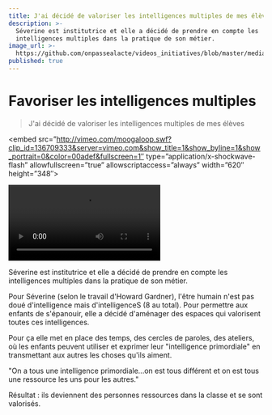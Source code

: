 ```yaml
---
title: J'ai décidé de valoriser les intelligences multiples de mes élèves
description: >-
  Séverine est institutrice et elle a décidé de prendre en compte les
  intelligences multiples dans la pratique de son métier.
image_url: >-
  https://github.com/onpassealacte/videos_initiatives/blob/master/media/intelligences_multiples.jpg?raw=true
published: true
---
```


# Favoriser les intelligences multiples

> J'ai décidé de valoriser les intelligences multiples de mes élèves

<embed src=”http://vimeo.com/moogaloop.swf?clip_id=136709333&server=vimeo.com&show_title=1&show_byline=1&show_portrait=0&color=00adef&fullscreen=1″ type=”application/x-shockwave-flash” allowfullscreen=”true” allowscriptaccess=”always” width=”620″ height=”348″></embed>

<video src="https://f.vimeocdn.com/p/flash/moogaloop/6.4.1/moogaloop.swf?clip_id=136709333&controller=Vimeo\Controller\Player2Controller&view=moogaloop_swf&cdn_url=https%3A%2F%2Ff.vimeocdn.com&player_url=player.vimeo.com&moogaloop_type=moogaloop&old_embed_code=1" controls></ video> 

Séverine est institutrice et elle a décidé de prendre en compte les intelligences multiples dans la pratique de son métier.

Pour Séverine (selon le travail d'Howard Gardner), l'être humain n'est pas doué d'intelligence mais d'intelligenceS (8 au total). Pour permettre aux enfants de s'épanouir, elle a décidé d'aménager des espaces qui valorisent toutes ces intelligences.

Pour ça elle met en place des temps, des cercles de paroles, des ateliers, où les enfants peuvent utiliser et exprimer leur "intelligence primordiale" en transmettant aux autres les choses qu'ils aiment.  

"On a tous une intelligence primordiale...on est tous différent et on est tous une ressource les uns pour les autres."

Résultat : ils deviennent des personnes ressources dans la classe et se sont valorisés.
